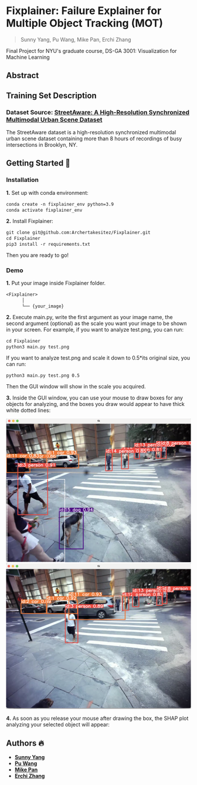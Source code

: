 # Fixplainer: Failure Explainer for Multiple Object Tracking (MOT)
> Sunny Yang, Pu Wang, Mike Pan, Erchi Zhang

Final Project for NYU's graduate course, DS-GA 3001: Visualization for Machine Learning
## Abstract
## Training Set Description
### Dataset Source: [StreetAware: A High-Resolution Synchronized Multimodal Urban Scene Dataset](https://drive.google.com/drive/u/1/folders/1BPtiIF8gBOoZANAGkwDjJUYakpCUYHM1)
The StreetAware dataset is a high-resolution synchronized multimodal urban scene dataset containing more than 8 hours of recordings of busy intersections in Brooklyn, NY.
## Getting Started 🚀
### Installation
**1.** Set up with conda environment:
```
conda create -n fixplainer_env python=3.9
conda activate fixplainer_env
```

**2.** Install Fixplainer:
```
git clone git@github.com:Archertakesitez/Fixplainer.git
cd Fixplainer
pip3 install -r requirements.txt
```

Then you are ready to go!

### Demo
**1.** Put your image inside Fixplainer folder.
```
<Fixplainer>
      │ 
      └── {your_image}
```

**2.** Execute main.py, write the first argument as your image name, the second argument (optional) as the scale you want your image to be shown in your screen. For example, if you want to analyze test.png, you can run:
```
cd Fixplainer
python3 main.py test.png
```
   If you want to analyze test.png and scale it down to 0.5*its original size, you can run:
```
python3 main.py test.png 0.5
```
Then the GUI window will show in the scale you acquired.

**3.** Inside the GUI window, you can use your mouse to draw boxes for any objects for analyzing, and the boxes you draw would appear to have thick white dotted lines:
<p align="center">
  <img src="https://github.com/Archertakesitez/Fixplainer/blob/main/readme_sources/example2.png" alt="example2" width="600"/>
  <img src="https://github.com/Archertakesitez/Fixplainer/blob/main/readme_sources/example1.png" alt="example1" width="600"/>
</p>

**4.** As soon as you release your mouse after drawing the box, the SHAP plot analyzing your selected object will appear:
<p align = "center>
      <img src="https://github.com/Archertakesitez/Fixplainer/blob/main/readme_sources/example3.png" alt="example3" width="600"/>
</p>

## Authors 🔥
- **[Sunny Yang](https://github.com/crimsonsunny22)**
- **[Pu Wang](https://github.com/Puw242)**
- **[Mike Pan](https://github.com/Leo10101010)**
- **[Erchi Zhang](https://github.com/Archertakesitez)**

